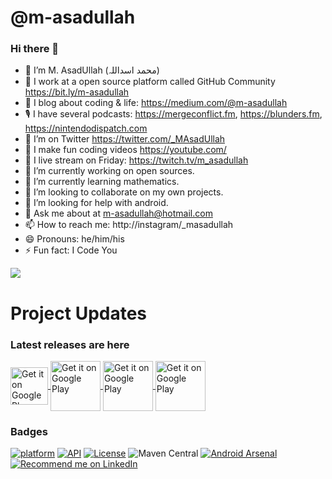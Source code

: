 <!--
**m-asadullah/m-asadullah** is a ✨ _special_ ✨ repository because its `README.md` (this file) appears on your GitHub profile.
Here are some ideas to get you started:
-->

# @m-asadullah
### Hi there 👋

- 🤠 I’m M. AsadUllah (محمد اسداللہ)
- 🏢 I work at a open source platform called GitHub Community https://bit.ly/m-asadullah
- 🌱 I blog about coding & life: https://medium.com/@m-asadullah
- 🎙 I have several podcasts: https://mergeconflict.fm, https://blunders.fm, https://nintendodispatch.com
- 🦜 I’m on Twitter https://twitter.com/_MAsadUllah
- 🎥 I make fun coding videos https://youtube.com/
- 🔴 I live stream on Friday: https://twitch.tv/m_asadullah
- 🔭 I’m currently working on open sources.
- 🌱 I’m currently learning mathematics.
- 👯 I’m looking to collaborate on my own projects.
- 🤔 I’m looking for help with android.
- 💬 Ask me about at m-asadullah@hotmail.com
- 📫 How to reach me: http://instagram/_masadullah
- 😄 Pronouns: he/him/his
- ⚡ Fun fact: I Code You

<a href="https://github.com/m-asadullah/github-readme-stats">
  <img align="center" src="https://github-readme-stats.vercel.app/api/top-langs/?username=m-asadullah&layout=compact" />
</a>

# Project Updates
### Latest releases are here

<a href="https://github.com/m-asadullah/maths-android">
    <img alt="Get it on Google Play"
        height="60"
         align="center" 
        src="https://i.imgur.com/K0FWTYE.png"/>
</a>

<a href="https://github.com/m-asadullah/maths-android">
    <img alt="Get it on Google Play"
        height="80"
         align="center" 
        src="https://play.google.com/intl/en_us/badges/images/generic/en_badge_web_generic.png" />
</a>

<a href="https://github.com/m-asadullah/maths-android">
    <img alt="Get it on Google Play"
        height="80"
         align="center" 
        src="https://i.imgur.com/1yBKDPP.png" />
</a>

<a href="https://github.com/m-asadullah/maths-android">
    <img alt="Get it on Google Play"
        height="80"
         align="center" 
        src="https://play.google.com/intl/en_us/badges/images/generic/en_badge_web_generic.png" />
</a>

### Badges

[![platform](https://img.shields.io/badge/platform-Android-yellow.svg)](https://www.android.com)
[![API](https://img.shields.io/badge/API-15%2B-brightgreen.svg?style=plastic)](https://android-arsenal.com/api?level=15)
[![License](https://img.shields.io/badge/license-Apache%202-4EB1BA.svg?style=flat-square)](https://www.apache.org/licenses/LICENSE-2.0.html)
![Maven Central](https://img.shields.io/maven-central/v/io.github.shashank02051997/FancyToast)
[![Android Arsenal]( https://img.shields.io/badge/Android%20Arsenal-FancyToast-green.svg?style=flat )]( https://android-arsenal.com/details/1/6357 )
<a href="https://www.linkedin.com/in/m-asadullah/">
    <img src="https://img.shields.io/badge/Support-Recommed%2FEndorse%20me%20on%20Linkedin-yellow?style=for-the-badge&logo=linkedin" alt="Recommend me on LinkedIn" /></a>

